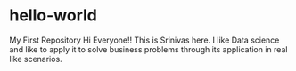 # hello-world
My First Repository
Hi Everyone!!
This is Srinivas here. I like Data science and like to apply it to solve business problems 
through its application in real like scenarios.
